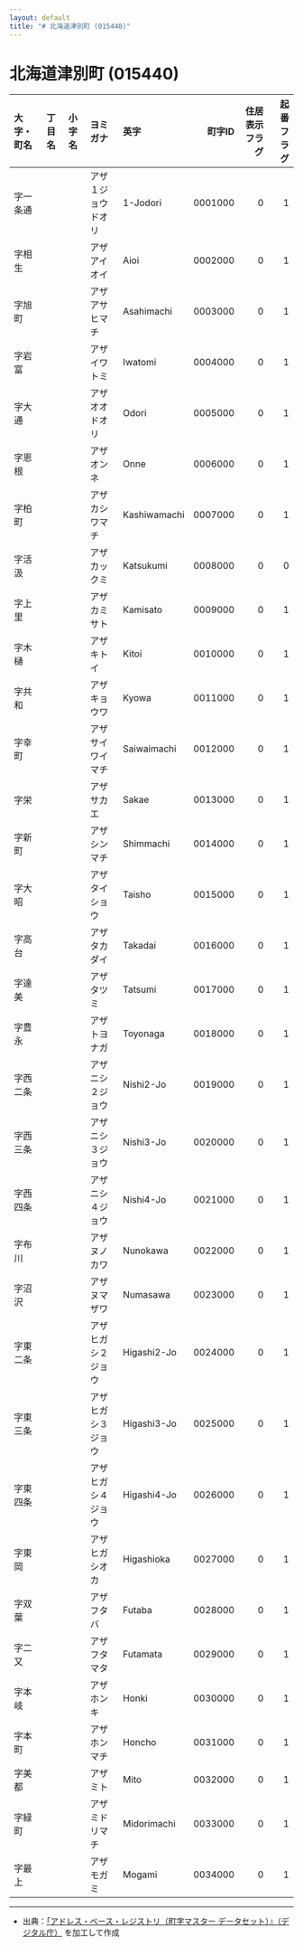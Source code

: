 ```yaml
---
layout: default
title: "# 北海道津別町 (015440)"
---
```


# 北海道津別町 (015440)

| 大字・町名 | 丁目名 | 小字名 | ヨミガナ | 英字 | 町字ID | 住居表示フラグ | 起番フラグ |
|:--------|:------|:------|:-----------------|:---------------------|--------:|----------:|--------:|
| 字一条通 |  |  | アザ１ジョウドオリ | 1-Jodori | 0001000 | 0 | 1 |
| 字相生 |  |  | アザアイオイ | Aioi | 0002000 | 0 | 1 |
| 字旭町 |  |  | アザアサヒマチ | Asahimachi | 0003000 | 0 | 1 |
| 字岩富 |  |  | アザイワトミ | Iwatomi | 0004000 | 0 | 1 |
| 字大通 |  |  | アザオオドオリ | Odori | 0005000 | 0 | 1 |
| 字恩根 |  |  | アザオンネ | Onne | 0006000 | 0 | 1 |
| 字柏町 |  |  | アザカシワマチ | Kashiwamachi | 0007000 | 0 | 1 |
| 字活汲 |  |  | アザカックミ | Katsukumi | 0008000 | 0 | 0 |
| 字上里 |  |  | アザカミサト | Kamisato | 0009000 | 0 | 1 |
| 字木樋 |  |  | アザキトイ | Kitoi | 0010000 | 0 | 1 |
| 字共和 |  |  | アザキョウワ | Kyowa | 0011000 | 0 | 1 |
| 字幸町 |  |  | アザサイワイマチ | Saiwaimachi | 0012000 | 0 | 1 |
| 字栄 |  |  | アザサカエ | Sakae | 0013000 | 0 | 1 |
| 字新町 |  |  | アザシンマチ | Shimmachi | 0014000 | 0 | 1 |
| 字大昭 |  |  | アザタイショウ | Taisho | 0015000 | 0 | 1 |
| 字高台 |  |  | アザタカダイ | Takadai | 0016000 | 0 | 1 |
| 字達美 |  |  | アザタツミ | Tatsumi | 0017000 | 0 | 1 |
| 字豊永 |  |  | アザトヨナガ | Toyonaga | 0018000 | 0 | 1 |
| 字西二条 |  |  | アザニシ２ジョウ | Nishi2-Jo | 0019000 | 0 | 1 |
| 字西三条 |  |  | アザニシ３ジョウ | Nishi3-Jo | 0020000 | 0 | 1 |
| 字西四条 |  |  | アザニシ４ジョウ | Nishi4-Jo | 0021000 | 0 | 1 |
| 字布川 |  |  | アザヌノカワ | Nunokawa | 0022000 | 0 | 1 |
| 字沼沢 |  |  | アザヌマザワ | Numasawa | 0023000 | 0 | 1 |
| 字東二条 |  |  | アザヒガシ２ジョウ | Higashi2-Jo | 0024000 | 0 | 1 |
| 字東三条 |  |  | アザヒガシ３ジョウ | Higashi3-Jo | 0025000 | 0 | 1 |
| 字東四条 |  |  | アザヒガシ４ジョウ | Higashi4-Jo | 0026000 | 0 | 1 |
| 字東岡 |  |  | アザヒガシオカ | Higashioka | 0027000 | 0 | 1 |
| 字双葉 |  |  | アザフタバ | Futaba | 0028000 | 0 | 1 |
| 字二又 |  |  | アザフタマタ | Futamata | 0029000 | 0 | 1 |
| 字本岐 |  |  | アザホンキ | Honki | 0030000 | 0 | 1 |
| 字本町 |  |  | アザホンマチ | Honcho | 0031000 | 0 | 1 |
| 字美都 |  |  | アザミト | Mito | 0032000 | 0 | 1 |
| 字緑町 |  |  | アザミドリマチ | Midorimachi | 0033000 | 0 | 1 |
| 字最上 |  |  | アザモガミ | Mogami | 0034000 | 0 | 1 |

---

- 出典：[「アドレス・ベース・レジストリ（町字マスター データセット）』（デジタル庁）](https://www.digital.go.jp/policies/base_registry_address/) を加工して作成
